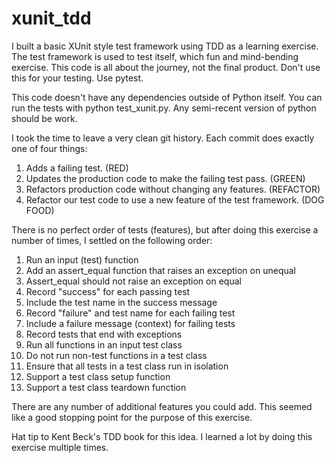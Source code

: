 # xunit_tdd
I built a basic XUnit style test framework using TDD as a learning exercise.  The test framework is used to test itself, which fun and mind-bending exercise.  This code is all about the journey, not the final product.  Don't use this for your testing.  Use pytest.

This code doesn't have any dependencies outside of Python itself.  You can run the tests with python test_xunit.py.  Any semi-recent version of python should be work.

I took the time to leave a very clean git history.  Each commit does exactly one of four things:
  1) Adds a failing test. (RED)
  2) Updates the production code to make the failing test pass. (GREEN)
  3) Refactors production code without changing any features. (REFACTOR)
  4) Refactor our test code to use a new feature of the test framework. (DOG FOOD)

There is no perfect order of tests (features), but after doing this exercise a number of times, I settled on the following order:
  1) Run an input (test) function
  2) Add an assert_equal function that raises an exception on unequal
  3) Assert_equal should not raise an exception on equal
  4) Record "success" for each passing test
  5) Include the test name in the success message
  6) Record "failure" and test name for each failing test
  7) Include a failure message (context) for failing tests
  8) Record tests that end with exceptions
  9) Run all functions in an input test class
  10) Do not run non-test functions in a test class
  11) Ensure that all tests in a test class run in isolation
  12) Support a test class setup function
  13) Support a test class teardown function

There are any number of additional features you could add.  This seemed like a good stopping point for the purpose of this exercise.

Hat tip to Kent Beck's TDD book for this idea.  I learned a lot by doing this exercise multiple times.
